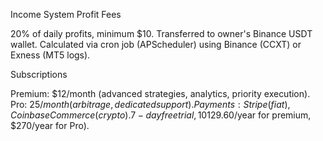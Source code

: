 Income System
Profit Fees

20% of daily profits, minimum $10.
Transferred to owner's Binance USDT wallet.
Calculated via cron job (APScheduler) using Binance (CCXT) or Exness (MT5 logs).

Subscriptions

Premium: $12/month (advanced strategies, analytics, priority execution).
Pro: $25/month (arbitrage, dedicated support).
Payments: Stripe (fiat), Coinbase Commerce (crypto).
7-day free trial, 10% annual discount ($129.60/year for premium, $270/year for Pro).

